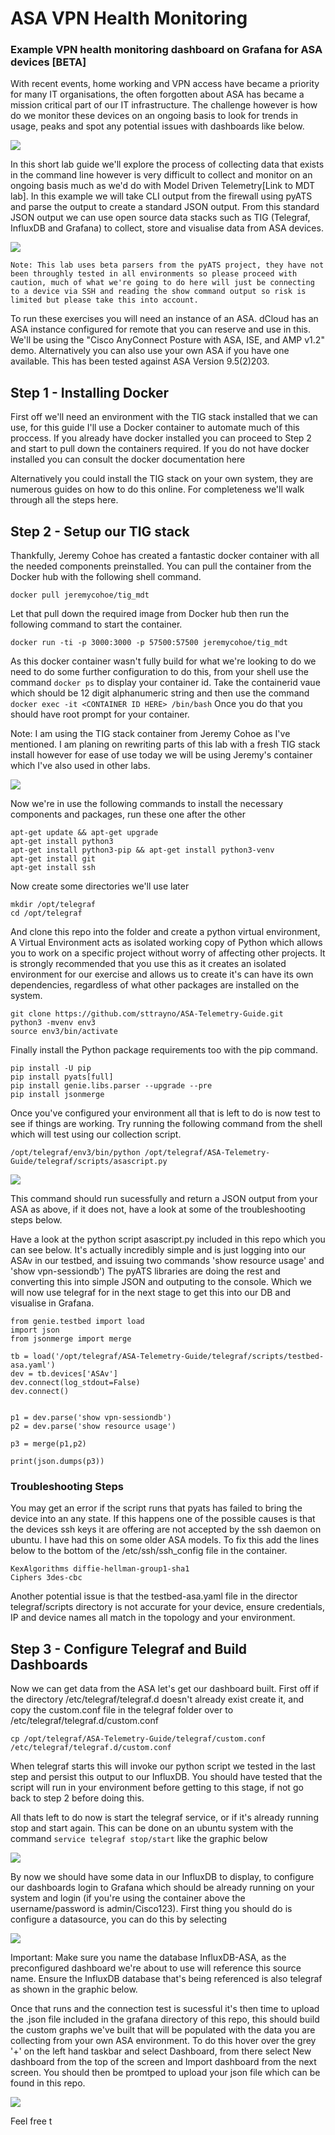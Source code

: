 # ASA VPN Health Monitoring 
### Example VPN health monitoring dashboard on Grafana for ASA devices [BETA]

With recent events, home working and VPN access have became a priority for many IT organisations, the often forgotten about ASA has became a mission critical part of our IT infrastructure. The challenge however is how do we monitor these devices on an ongoing basis to look for trends in usage, peaks and spot any potential issues with dashboards like below.

![](./images/dashboard-1.png)

In this short lab guide we'll explore the process of collecting data that exists in the command line however is very difficult to collect and monitor on an ongoing basis much as we'd do with Model Driven Telemetry[Link to MDT lab]. In this example we will take CLI output from the firewall using pyATS and parse the output to create a standard JSON output. From this standard JSON output we can use open source data stacks such as TIG (Telegraf, InfluxDB and Grafana) to collect, store and visualise data from ASA devices.

![](./images/dashboard.png)

```
Note: This lab uses beta parsers from the pyATS project, they have not been throughly tested in all environments so please proceed with caution, much of what we're going to do here will just be connecting to a device via SSH and reading the show command output so risk is limited but please take this into account.
```

To run these exercises you will need an instance of an ASA. dCloud has an ASA instance configured for remote that you can reserve and use in this. We'll be using the "Cisco AnyConnect Posture with ASA, ISE, and AMP v1.2" demo. Alternatively you can also use your own ASA if you have one available. This has been tested against ASA Version 9.5(2)203.

## Step 1 - Installing Docker

First off we'll need an environment with the TIG stack installed that we can use, for this guide I'll use a Docker container to automate much of this proccess. If you already have docker installed you can proceed to Step 2 and start to pull down the containers required. If you do not have docker installed you can consult the docker documentation here

Alternatively you could install the TIG stack on your own system, they are numerous guides on how to do this online. For completeness we'll walk through all the steps here.

## Step 2 - Setup our TIG stack

Thankfully, Jeremy Cohoe has created a fantastic docker container with all the needed components preinstalled. You can pull the container from the Docker hub with the following shell command.

```
docker pull jeremycohoe/tig_mdt
```

Let that pull down the required image from Docker hub then run the following command to start the container.

```
docker run -ti -p 3000:3000 -p 57500:57500 jeremycohoe/tig_mdt
```

As this docker container wasn't fully build for what we're looking to do we need to do some further configuration to do this, from your shell use the command ```docker ps``` to display your container id. Take the containerid vaue which should be 12 digit alphanumeric string and then use the command ```docker exec -it <CONTAINER ID HERE> /bin/bash``` Once you do that you should have root prompt for your container.

Note: I am using the TIG stack container from Jeremy Cohoe as I've mentioned. I am planing on rewriting parts of this lab with a fresh TIG stack install however for ease of use today we will be using Jeremy's container which I've also used in other labs.

![](./images/docker-exec.gif)

Now we're in use the following commands to install the necessary components and packages, run these one after the other

```
apt-get update && apt-get upgrade
apt-get install python3
apt-get install python3-pip && apt-get install python3-venv
apt-get install git
apt-get install ssh
```

Now create some directories we'll use later

```
mkdir /opt/telegraf
cd /opt/telegraf
```

And clone this repo into the folder and create a python virtual environment, A Virtual Environment acts as isolated working copy of Python which allows you to work on a specific project without worry of affecting other projects. It is strongly recommended that you use this as it creates an isolated environment for our exercise and allows us to create it's can have its own dependencies, regardless of what other packages are installed on the system.

```
git clone https://github.com/sttrayno/ASA-Telemetry-Guide.git
python3 -mvenv env3
source env3/bin/activate
```

Finally install the Python package requirements too with the pip command.

```
pip install -U pip
pip install pyats[full]
pip install genie.libs.parser --upgrade --pre
pip install jsonmerge
```
Once you've configured your environment all that is left to do is now test to see if things are working. Try running the following command from the shell which will test using our collection script. 

```
/opt/telegraf/env3/bin/python /opt/telegraf/ASA-Telemetry-Guide/telegraf/scripts/asascript.py
```

![](./images/run-command.gif)


This command should run sucessfully and return a JSON output from your ASA as above, if it does not, have a look at some of the troubleshooting steps below.

Have a look at the python script asascript.py included in this repo which you can see below. It's actually incredibly simple and is just logging into our ASAv in our testbed, and issuing two commands 'show resource usage' and 'show vpn-sessiondb') The pyATS libraries are doing the rest and converting this into simple JSON and outputing to the console. Which we will now use telegraf for in the next stage to get this into our DB and visualise in Grafana.

```
from genie.testbed import load
import json
from jsonmerge import merge

tb = load('/opt/telegraf/ASA-Telemetry-Guide/telegraf/scripts/testbed-asa.yaml')
dev = tb.devices['ASAv']
dev.connect(log_stdout=False)
dev.connect()


p1 = dev.parse('show vpn-sessiondb')
p2 = dev.parse('show resource usage')

p3 = merge(p1,p2)

print(json.dumps(p3))
```

### Troubleshooting Steps

You may get an error if the script runs that pyats has failed to bring the device into an any state. If this happens one of the possible causes is that the devices ssh keys it are offering are not accepted by the ssh daemon on ubuntu. I have had this on some older ASA models. To fix this add the lines below to the bottom of the /etc/ssh/ssh_config file in the container.

```
KexAlgorithms diffie-hellman-group1-sha1
Ciphers 3des-cbc
```

Another potential issue is that the testbed-asa.yaml file in the director telegraf/scripts directory is not accurate for your device, ensure credentials, IP and device names all match in the topology and your environment.

## Step 3 - Configure Telegraf and Build Dashboards

Now we can get data from the ASA let's get our dashboard built. First off if the directory /etc/telegraf/telegraf.d doesn't already exist create it, and copy the custom.conf file in the telegraf folder over to /etc/telegraf/telegraf.d/custom.conf 

```
cp /opt/telegraf/ASA-Telemetry-Guide/telegraf/custom.conf /etc/telegraf/telegraf.d/custom.conf 
```

When telegraf starts this will invoke our python script we tested in the last step and persist this output to our InfluxDB. You should have tested that the script will run in your environment before getting to this stage, if not go back to step 2 before doing this.

All thats left to do now is start the telegraf service, or if it's already running stop and start again. This can be done on an ubuntu system with the command `service telegraf stop/start` like the graphic below

![](./images/telegraf-config.gif)

By now we should have some data in our InfluxDB to display, to configure our dashboards login to Grafana which should be already running on your system and login (if you're using the container above the username/password is admin/Cisco123). First thing you should do is configure a datasource, you can do this by selecting

![](./images/configure-db.gif)

Important: Make sure you name the database InfluxDB-ASA, as the preconfigured dashboard we're about to use will reference this source name. Ensure the InfluxDB database that's being referenced is also telegraf as shown in the graphic below.

Once that runs and the connection test is sucessful it's then time to upload the .json file included in the grafana directory of this repo, this should build the custom graphs we've built that will be populated with the data you are collecting from your own ASA environment. To do this hover over the grey '+' on the left hand taskbar and select Dashboard, from there select New dashboard from the top of the screen and Import dashboard from the next screen. You should then be promtped to upload your json file which can be found in this repo.

![](./images/dashboard-import.gif)


Feel free t
